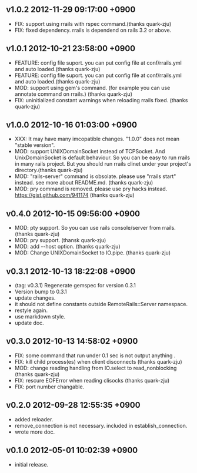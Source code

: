 v1.0.2				2012-11-29 09:17:00 +0900
------------------------------------------------------------------------
 - FIX: support using rrails with rspec command.(thanks quark-zju)
 - FIX: fixed dependency. rrails is dependend on rails 3.2 or above.

v1.0.1				2012-10-21 23:58:00 +0900
------------------------------------------------------------------------
 - FEATURE: config file suport. you can put config file at conf/rrails.yml and auto loaded.(thanks quark-zju)
 - FEATURE: config file suport. you can put config file at conf/rrails.yml and auto loaded.(thanks quark-zju)
 - MOD: support using gem's command. (for example you can use annotate command on rrails.) (thanks quark-zju)
 - FIX: uninitialized constant warnings when reloading rrails fixed. (thanks quark-zju)

v1.0.0				2012-10-16 01:03:00 +0900
------------------------------------------------------------------------
 - XXX: It may have many imcopatible changes. "1.0.0" does not mean "stable version".
 - MOD: support UNIXDomainSocket instead of TCPSocket. And UnixDomainSocket is default behaviour. So you can be easy to run rrails in many rails project. But you should run rrails clinet under your project's directory.(thanks quark-zju)
 - MOD: "rails-server" command is obsolate. please use "rrails start" instead. see more about README.md. (thanks quark-zju)
 - MOD: pry command is removed. please use pry hacks instead. https://gist.github.com/941174 (thanks quark-zju)

v0.4.0				2012-10-15 09:56:00 +0900
------------------------------------------------------------------------
 - MOD: pty support. So you can use rails console/server from rrails. (thanks quark-zju)
 - MOD: pry support. (thansk quark-zju)
 - MOD: add --host option. (thanks quark-zju)
 - MOD: Change UNIXDomainSocket to IO.pipe. (thanks quark-zju)

v0.3.1				2012-10-13 18:22:08 +0900
------------------------------------------------------------------------
 - (tag: v0.3.1) Regenerate gemspec for version 0.3.1
 - Version bump to 0.3.1
 - update changes.
 - it should not define constants outside RemoteRails::Server namespace.
 - restyle again.
 - use markdown style.
 - update doc.

v0.3.0				2012-10-13 14:58:02 +0900
------------------------------------------------------------------------
 - FIX: some command that run under 0.1 sec is not output anything .
 - FIX: kill child process(es) when client disconnects (thanks quark-zju)
 - MOD: change reading handling from IO.select to read_nonblocking (thanks quark-zju)
 - FIX: rescure EOFError when reading clisocks (thanks quark-zju)
 - FIX: port number changable.

v0.2.0				2012-09-28 12:55:35 +0900
------------------------------------------------------------------------
 - added reloader.
 - remove_connection is not necessary. included in establish_connection.
 - wrote more doc.

v0.1.0				2012-05-01 10:02:39 +0900
------------------------------------------------------------------------
 - initial release.
